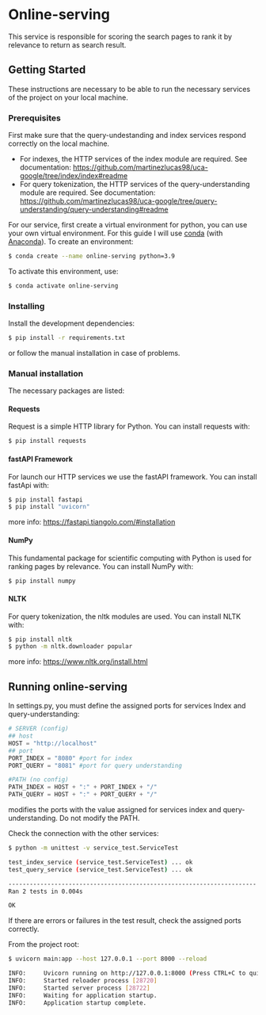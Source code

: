 # Online-serving
This service is responsible for scoring the search pages to rank it by relevance to return as search result.
## Getting Started
These instructions are necessary to be able to run the necessary services of the project on your local machine.
### Prerequisites
First make sure that the query-undestanding and index services respond correctly on the local machine.
- For indexes, the HTTP services of the index module are required.
See documentation: https://github.com/martinezlucas98/uca-google/tree/index/index#readme
- For query tokenization, the HTTP services of the query-understanding module are required.
See documentation: https://github.com/martinezlucas98/uca-google/tree/query-understanding/query-understanding#readme

For our service, first create a virtual environment for python, you can use your own virtual environment. 
For this guide I will use [conda](https://docs.conda.io/projects/conda/en/latest/user-guide/tasks/manage-environments.html) (with [Anaconda](https://www.anaconda.com/products/distribution)).
To create an environment:
```bash
$ conda create --name online-serving python=3.9
```
To activate this environment, use:
```bash
$ conda activate online-serving
```

### Installing
Install the development dependencies:
```bash
$ pip install -r requirements.txt
```
or follow the manual installation in case of problems.
### Manual installation
The necessary packages are listed:
#### Requests
Request is a simple HTTP library for Python.
You can install requests with:
```bash
$ pip install requests
```
#### fastAPI Framework
For launch our HTTP services we use the fastAPI framework.
You can install fastApi with:
```bash
$ pip install fastapi
$ pip install "uvicorn"
```
more info: https://fastapi.tiangolo.com/#installation
#### NumPy
This fundamental package for scientific computing with Python is used for ranking pages by relevance.
 You can install NumPy with:
 ```bash
$ pip install numpy
```
#### NLTK
For query tokenization, the nltk modules are used.
You can install NLTK with:
```bash
$ pip install nltk
$ python -m nltk.downloader popular
```
more info: https://www.nltk.org/install.html

## Running online-serving
In settings.py, you must define the assigned ports for services Index and query-understanding:
```py
# SERVER (config)
## host
HOST = "http://localhost"
## port
PORT_INDEX = "8080" #port for index
PORT_QUERY = "8081" #port for query understanding

#PATH (no config)
PATH_INDEX = HOST + ":" + PORT_INDEX + "/"
PATH_QUERY = HOST + ":" + PORT_QUERY + "/"
```
modifies the ports with the value assigned for services index and query-understanding. Do not modify the PATH.

Check the connection with the other services:
```bash
$ python -m unittest -v service_test.ServiceTest

test_index_service (service_test.ServiceTest) ... ok
test_query_service (service_test.ServiceTest) ... ok

----------------------------------------------------------------------
Ran 2 tests in 0.004s

OK
```
If there are errors or failures in the test result, check the assigned ports correctly.

From the project root:
```bash
$ uvicorn main:app --host 127.0.0.1 --port 8000 --reload 

INFO:     Uvicorn running on http://127.0.0.1:8000 (Press CTRL+C to quit)
INFO:     Started reloader process [28720]
INFO:     Started server process [28722]
INFO:     Waiting for application startup.
INFO:     Application startup complete.

```

